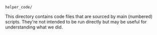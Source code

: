 `helper_code/`

This directory contains code files that are sourced by main (numbered) scripts. They're not intended to be run directly but may be useful for understanding what we did.